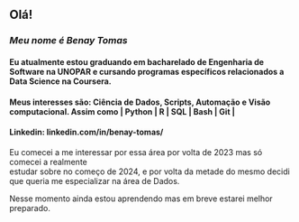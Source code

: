 ## Olá!

### ***Meu nome é Benay Tomas***
#### Eu atualmente estou graduando em bacharelado de Engenharia de Software na UNOPAR e cursando programas específicos relacionados a Data Science na Coursera.  

#### Meus interesses são: Ciência de Dados, Scripts, Automação e Visão computacional. Assim como | **Python** | **R** | **SQL** | **Bash** | **Git** |  
#### Linkedin: linkedin.com/in/benay-tomas/

Eu comecei a me interessar por essa área por volta de 2023 mas só comecei a realmente  
estudar sobre no começo de 2024, e por volta da metade do mesmo decidi que queria me especializar na área de Dados.

Nesse momento ainda estou aprendendo mas em breve estarei melhor preparado.
